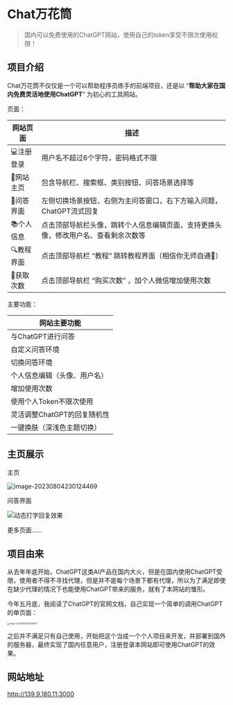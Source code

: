 # Chat万花筒

> 国内可以免费使用的ChatGPT网站，使用自己的token享受不限次使用权限！

## 项目介绍

Chat万花筒不仅仅是一个可以帮助程序员练手的前端项目，还是以 “**帮助大家在国内免费灵活地使用ChatGPT**”  为初心的工具网站。

页面：

| 网站页面  | 描述                                                         |
| --------- | ------------------------------------------------------------ |
| 💻注册登录 | 用户名不超过6个字符，密码格式不限                            |
| 🏡网站主页 | 包含导航栏、搜索框、类别按钮、问答场景选择等                 |
| 💬问答界面 | 左侧切换场景按钮，右侧为主问答窗口，右下方输入问题，ChatGPT流式回复 |
| 📚个人信息 | 点击顶部导航栏头像，跳转个人信息编辑页面，支持更换头像，修改用户名、查看剩余次数等 |
| 🔍教程界面 | 点击顶部导航栏 “教程” 跳转教程界面（相信你无师自通🤭）        |
| 🧲获取次数 | 点击顶部导航栏 “购买次数” ，加个人微信增加使用次数           |

主要功能：

| 网站主要功能                 |
| ---------------------------- |
| 与ChatGPT进行问答            |
| 自定义问答环境               |
| 切换问答环境                 |
| 个人信息编辑（头像、用户名） |
| 增加使用次数                 |
| 使用个人Token不限次使用      |
| 灵活调整ChatGPT的回复随机性  |
| 一键换肤（深浅色主题切换）   |

## 主页展示

主页

![image-20230804230124469](http://panpan.dapanna.cn//image-20230804230124469.png)

问答界面

![动态打字回复效果](http://panpan.dapanna.cn//image-20230804230105774.png)

更多页面......

## 项目由来

从去年年底开始，ChatGPT这类AI产品在国内大火，但是在国内使用ChatGPT受限，使用者不得不寻找代理，但是并不是每个场景下都有代理，所以为了满足即使在缺少代理的情况下也能使用ChatGPT带来的服务，就有了本网站的雏形。

今年五月底，我阅读了ChatGPT的官网文档，自己实现一个简单的调用ChatGPT的单页面：

<img src="https://files.mdnice.com/user/32447/61346641-1722-45d4-9dfc-1afe3c8845a8.png" alt="image-20230804095258063" style="zoom: 33%;" />

之后并不满足只有自己使用，开始把这个当成一个个人项目来开发，并部署到国外的服务器，最终实现了国内任意用户，注册登录本网站即可使用ChatGPT的效果。

## 网站地址

http://139.9.180.11:3000

